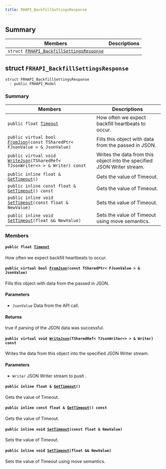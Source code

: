 ```yaml
---
title: RHAPI_BackfillSettingsResponse
---
```


## Summary

 Members                        | Descriptions                                
--------------------------------|---------------------------------------------
`struct `[`FRHAPI_BackfillSettingsResponse`](#structFRHAPI__BackfillSettingsResponse) | 

## struct `FRHAPI_BackfillSettingsResponse` <a id="structFRHAPI__BackfillSettingsResponse"></a>

```
struct FRHAPI_BackfillSettingsResponse
  : public FRHAPI_Model
```

### Summary

 Members                        | Descriptions                                
--------------------------------|---------------------------------------------
`public float `[`Timeout`](#structFRHAPI__BackfillSettingsResponse_1abe93a6bdf962bab45bb4767a775b8849) | How often we expect backfill heartbeats to occur.
`public virtual bool `[`FromJson`](#structFRHAPI__BackfillSettingsResponse_1ae07788aab320f0618ce003a68673c9ab)`(const TSharedPtr< FJsonValue > & JsonValue)` | Fills this object with data from the passed in JSON.
`public virtual void `[`WriteJson`](#structFRHAPI__BackfillSettingsResponse_1a2405cc804c821bc2b0527685b20b9124)`(TSharedRef< TJsonWriter<> > & Writer) const` | Writes the data from this object into the specified JSON Writer stream.
`public inline float & `[`GetTimeout`](#structFRHAPI__BackfillSettingsResponse_1a3518c0da6d461460a2e2bbab9b2bd405)`()` | Gets the value of Timeout.
`public inline const float & `[`GetTimeout`](#structFRHAPI__BackfillSettingsResponse_1ac59ef1f23246bf333f9aab9ebc2c660a)`() const` | Gets the value of Timeout.
`public inline void `[`SetTimeout`](#structFRHAPI__BackfillSettingsResponse_1afeb2fc798d52bcde3c6021a564e36d85)`(const float & NewValue)` | Sets the value of Timeout.
`public inline void `[`SetTimeout`](#structFRHAPI__BackfillSettingsResponse_1ae3981a6b345312f27351e9ecec552ca0)`(float && NewValue)` | Sets the value of Timeout using move semantics.

### Members

#### `public float `[`Timeout`](#structFRHAPI__BackfillSettingsResponse_1abe93a6bdf962bab45bb4767a775b8849) <a id="structFRHAPI__BackfillSettingsResponse_1abe93a6bdf962bab45bb4767a775b8849"></a>

How often we expect backfill heartbeats to occur.

#### `public virtual bool `[`FromJson`](#structFRHAPI__BackfillSettingsResponse_1ae07788aab320f0618ce003a68673c9ab)`(const TSharedPtr< FJsonValue > & JsonValue)` <a id="structFRHAPI__BackfillSettingsResponse_1ae07788aab320f0618ce003a68673c9ab"></a>

Fills this object with data from the passed in JSON.

#### Parameters
* `JsonValue` Data from the API call.

#### Returns
true if parsing of the JSON data was successful.

#### `public virtual void `[`WriteJson`](#structFRHAPI__BackfillSettingsResponse_1a2405cc804c821bc2b0527685b20b9124)`(TSharedRef< TJsonWriter<> > & Writer) const` <a id="structFRHAPI__BackfillSettingsResponse_1a2405cc804c821bc2b0527685b20b9124"></a>

Writes the data from this object into the specified JSON Writer stream.

#### Parameters
* `Writer` JSON Writer stream to push .

#### `public inline float & `[`GetTimeout`](#structFRHAPI__BackfillSettingsResponse_1a3518c0da6d461460a2e2bbab9b2bd405)`()` <a id="structFRHAPI__BackfillSettingsResponse_1a3518c0da6d461460a2e2bbab9b2bd405"></a>

Gets the value of Timeout.

#### `public inline const float & `[`GetTimeout`](#structFRHAPI__BackfillSettingsResponse_1ac59ef1f23246bf333f9aab9ebc2c660a)`() const` <a id="structFRHAPI__BackfillSettingsResponse_1ac59ef1f23246bf333f9aab9ebc2c660a"></a>

Gets the value of Timeout.

#### `public inline void `[`SetTimeout`](#structFRHAPI__BackfillSettingsResponse_1afeb2fc798d52bcde3c6021a564e36d85)`(const float & NewValue)` <a id="structFRHAPI__BackfillSettingsResponse_1afeb2fc798d52bcde3c6021a564e36d85"></a>

Sets the value of Timeout.

#### `public inline void `[`SetTimeout`](#structFRHAPI__BackfillSettingsResponse_1ae3981a6b345312f27351e9ecec552ca0)`(float && NewValue)` <a id="structFRHAPI__BackfillSettingsResponse_1ae3981a6b345312f27351e9ecec552ca0"></a>

Sets the value of Timeout using move semantics.

